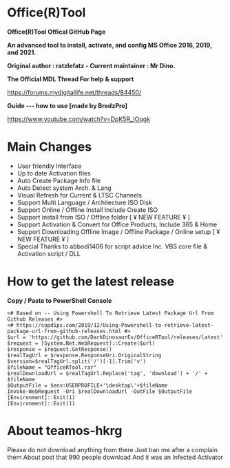 # Office(R)Tool
**Office(R)Tool Offical GitHub Page**

**An advanced tool to install, activate, and config MS Office 2016, 2019, and 2021.**

**Original author : ratzlefatz - Current maintainer : Mr Dino.**

**The Official MDL Thread For help & support**

https://forums.mydigitallife.net/threads/84450/

**Guide --- how to use [made by BredzPro]**

https://www.youtube.com/watch?v=DpK5R_IOqgk

# Main Changes

- User friendly Interface
- Up to date Activation files
- Auto Create Package Info file
- Auto Detect system Arch. & Lang
- Visual Refresh for Current & LTSC Channels
- Support Multi Language / Architecture ISO Disk
- Support Online / Offline Install Include Create ISO
- Support install from ISO / Offline folder [ ¥ NEW FEATURE ¥ ]
- Support Activation & Convert for Office Products, Include 365 & Home
- Support Downloading Offline Image / Offline Package / Online setup [ ¥ NEW FEATURE ¥ ]
- Special Thanks to abbodi1406 for script advice Inc. VBS core file & Activation script / DLL

# How to get the latest release

**Copy / Paste to PowerShell Console**

````
<# Based on -- Using Powershell To Retrieve Latest Package Url From Github Releases #>
<# https://copdips.com/2019/12/Using-Powershell-to-retrieve-latest-package-url-from-github-releases.html #>
$url = 'https://github.com/DarkDinosaurEx/OfficeRTool/releases/latest'
$request = [System.Net.WebRequest]::Create($url)
$response = $request.GetResponse()
$realTagUrl = $response.ResponseUri.OriginalString
$version=$realTagUrl.split('/')[-1].Trim('v')
$fileName = "OfficeRTool.rar"
$realDownloadUrl = $realTagUrl.Replace('tag', 'download') + '/' + $fileName
$OutputFile = $env:USERPROFILE+'\desktop\'+$fileName
Invoke-WebRequest -Uri $realDownloadUrl -OutFile $OutputFile
[Environment]::Exit(1)
[Environment]::Exit(1)
````

# About teamos-hkrg
Please do not download anything from there
Just ban me after a complain them
About post that 990 people download
And it was an Infected Activator

